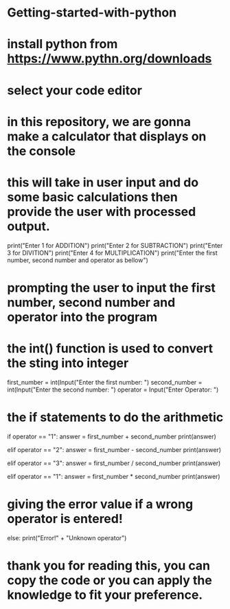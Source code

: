 # Getting-started-with-python
# install python from https://www.pythn.org/downloads
# select your code editor
# in this repository, we are gonna make a calculator that displays on the console
# this will take in user input and do some basic calculations then provide the user with processed output.
print("Enter 1 for ADDITION")
print("Enter 2 for SUBTRACTION")
print("Enter 3 for DIVITION")
print("Enter 4 for MULTIPLICATION")
print("Enter the first number, second number and operator as bellow")
# prompting the user to input the first number, second number and operator into the program
# the int() function is used to convert the sting into integer
first_number = int(Input("Enter the first number: ")
second_number = int(Input("Enter the second number: ") 
operator = Input("Enter Operator: ")
# the if statements to do the arithmetic
if operator == "1":
  answer = first_number + second_number
  print(answer)

elif operator == "2":
  answer = first_number - second_number
  print(answer)

elif operator == "3":
  answer = first_number / second_number
  print(answer)

elif operator == "1":
  answer = first_number * second_number
  print(answer)
# giving the error value if a wrong operator is entered!
else:
  print("Error!" + "Unknown operator")

# thank you for reading this, you can copy the code or you can apply the knowledge to fit your preference.


